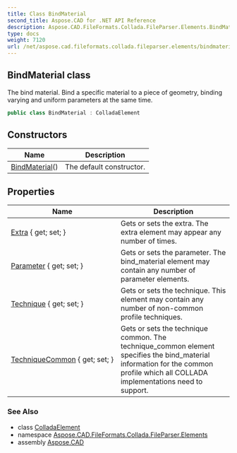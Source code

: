 ```yaml
---
title: Class BindMaterial
second_title: Aspose.CAD for .NET API Reference
description: Aspose.CAD.FileFormats.Collada.FileParser.Elements.BindMaterial class. The bind material. Bind a specific material to a piece of geometry binding varying and uniform parameters at the same time
type: docs
weight: 7120
url: /net/aspose.cad.fileformats.collada.fileparser.elements/bindmaterial/
---
```

## BindMaterial class

The bind material. Bind a specific material to a piece of geometry, binding varying and uniform parameters at the same time.

```csharp
public class BindMaterial : ColladaElement
```

## Constructors

| Name | Description |
| --- | --- |
| [BindMaterial](bindmaterial/)() | The default constructor. |

## Properties

| Name | Description |
| --- | --- |
| [Extra](../../aspose.cad.fileformats.collada.fileparser.elements/bindmaterial/extra/) { get; set; } | Gets or sets the extra. The extra element may appear any number of times. |
| [Parameter](../../aspose.cad.fileformats.collada.fileparser.elements/bindmaterial/parameter/) { get; set; } | Gets or sets the parameter. The bind_material element may contain any number of parameter elements. |
| [Technique](../../aspose.cad.fileformats.collada.fileparser.elements/bindmaterial/technique/) { get; set; } | Gets or sets the technique. This element may contain any number of non-common profile techniques. |
| [TechniqueCommon](../../aspose.cad.fileformats.collada.fileparser.elements/bindmaterial/techniquecommon/) { get; set; } | Gets or sets the technique common. The technique_common element specifies the bind_material information for the common profile which all COLLADA implementations need to support. |

### See Also

* class [ColladaElement](../colladaelement/)
* namespace [Aspose.CAD.FileFormats.Collada.FileParser.Elements](../../aspose.cad.fileformats.collada.fileparser.elements/)
* assembly [Aspose.CAD](../../)


